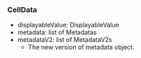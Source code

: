### CellData
- displayableValue: DisplayableValue
- metadata: list of Metadatas
- metadataV2: list of MetadataV2s
  - The new version of metadata object.

